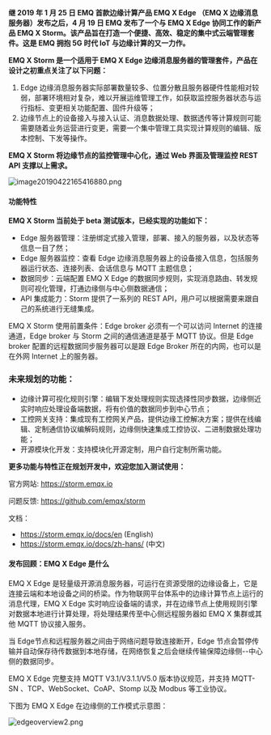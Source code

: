 

**继 2019 年 1 月 25 日 EMQ 首款边缘计算产品 EMQ X  Edge （EMQ X 边缘消息服务器）发布之后，4 月 19 日 EMQ 发布了一个与 EMQ X Edge 协同工作的新产品 EMQ X Storm。该产品旨在打造一个便捷、高效、稳定的集中式云端管理套件。这是 EMQ 拥抱 5G 时代 IoT 与边缘计算的又一力作。**

**EMQ X Storm 是一个适用于 EMQ X Edge 边缘消息服务器的管理套件，产品在设计之初重点关注了以下问题：**

1. Edge 边缘消息服务器实际部署数量较多、位置分散且服务器硬件性能相对较弱，部署环境相对复杂，难以开展运维管理工作，如获取监控服务器状态与运行指标、变更相关功能配置、固件升级等；
2. 边缘节点上的设备接入与接入认证、消息数据处理、数据透传等计算规则可能需要随着业务运营进行变更，需要一个集中管理工具实现计算规则的编辑、版本控制、下发等操作。

**EMQ X Storm 将边缘节点的监控管理中心化，通过 Web 界面及管理监控 REST API 支撑以上需求。**


![image20190422165416880.png](https://static.emqx.net/images/4935d444993c804259410b92363ae983.png)



#### 功能特性

**EMQ X Storm 当前处于 beta 测试版本，已经实现的功能如下：**

- Edge 服务器管理：注册绑定式接入管理，部署、接入的服务器，以及状态等信息一目了然；
- Edge 服务器监控：查看 Edge 边缘消息服务器上的设备接入信息，包括服务器运行状态、连接列表、会话信息与 MQTT 主题信息；
- 数据同步：云端配置 EMQ X Edge 的数据同步规则，实现消息路由、转发规则可视化管理，打通边缘侧与中心侧数据通信；
- API 集成能力：Storm 提供了一系列的 REST API，用户可以根据需要来跟自己的系统进行无缝集成。



EMQ X Storm 使用前置条件：Edge broker 必须有一个可以访问 Internet 的连接通道，Edge broker 与 Storm 之间的通信通道是基于 MQTT 协议。但是 Edge broker 配置的远程数据同步服务器可以是跟 Edge Broker 所在的内网，也可以是在外网 Internet 上的服务器。



### 未来规划的功能：

- 边缘计算可视化规则引擎：编辑下发处理规则实现选择性同步数据，边缘侧近实时响应处理设备端数据，将有价值的数据同步到中心节点；
- 工控网关支持：集成现有工控网关产品，提供边缘工控解决方案；提供在线编辑、定制通信协议编解码规则，边缘侧快速集成工控协议、二进制数据处理功能；
- 开源模块化开发：支持模块化开源定制，用户自行定制所需功能。

**更多功能与特性正在规划开发中，欢迎您加入测试使用：**

官方网站: https://storm.emqx.io

问题反馈: https://github.com/emqx/storm

文档：

- https://storm.emqx.io/docs/en (English)
- https://storm.emqx.io/docs/zh-hans/ (中文)



#### 发布回顾：EMQ X Edge 是什么

EMQ X Edge 是轻量级开源消息服务器，可运行在资源受限的边缘设备上，它是连接云端和本地设备之间的桥梁。作为物联网平台体系中的边缘计算节点上运行的消息代理，EMQ X Edge 实时响应设备端的请求，并在边缘节点上使用规则引擎对数据本地进行计算处理，将处理结果传至中心侧远程服务器如 EMQ X 集群或其他 MQTT 协议接入服务。



当 Edge节点和远程服务器之间由于网络问题导致连接断开，Edge 节点会暂停传输并自动保存待传数据到本地存储，在网络恢复之后会继续传输保障边缘侧--中心侧的数据同步。



EMQ X Edge 完整支持 MQTT V3.1/V3.1.1/V5.0 版本协议规范，并支持 MQTT-SN 、TCP、WebSocket、CoAP、Stomp 以及 Modbus 等工业协议。



下图为 EMQ X Edge 在边缘侧的工作模式示意图：



![edgeoverview2.png](https://static.emqx.net/images/7684b76077568e1f130c248d3e560fe8.png)

